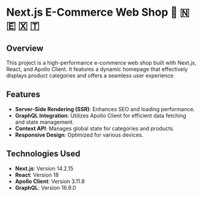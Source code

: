 # Next.js E-Commerce Web Shop 🚀 🇳 🇪 🇽 🇹

## Overview

This project is a high-performance e-commerce web shop built with Next.js, React, and Apollo Client. It features a dynamic homepage that effectively displays product categories and offers a seamless user experience.

## Features

- **Server-Side Rendering (SSR)**: Enhances SEO and loading performance.
- **GraphQL Integration**: Utilizes Apollo Client for efficient data fetching and state management.
- **Context API**: Manages global state for categories and products.
- **Responsive Design**: Optimized for various devices.

## Technologies Used

- **Next.js**: Version 14.2.15
- **React**: Version 18
- **Apollo Client**: Version 3.11.8
- **GraphQL**: Version 16.9.0

